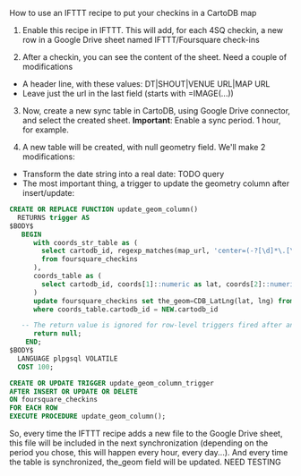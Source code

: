 How to use an IFTTT recipe to put your checkins in a CartoDB map

1. Enable this recipe in IFTTT. This will add, for each 4SQ checkin, a new row
in a Google Drive sheet named IFTTT/Foursquare check-ins

2. After a checkin, you can see the content of the sheet. Need a couple of modifications

* A header line, with these values: DT|SHOUT|VENUE URL|MAP URL
* Leave just the url in the last field (starts with =IMAGE(...))


3. Now, create a new sync table in CartoDB, using Google Drive connector, and select the created sheet.
**Important**: Enable a sync period. 1 hour, for example.

4. A new table will be created, with null geometry field. We'll make 2 modifications:

* Transform the date string into a real date: TODO query
* The most important thing, a trigger to update the geometry column after insert/update:
```sql
CREATE OR REPLACE FUNCTION update_geom_column()
  RETURNS trigger AS
$BODY$
   BEGIN
      with coords_str_table as (
        select cartodb_id, regexp_matches(map_url, 'center=(-?[\d]*\.[\d]*),(-?[\d]*\.[\d]*)&') as coords
        from foursquare_checkins
      ),
      coords_table as (
        select cartodb_id, coords[1]::numeric as lat, coords[2]::numeric as lng from coords_str_table
      )
      update foursquare_checkins set the_geom=CDB_LatLng(lat, lng) from coords_table
      where coords_table.cartodb_id = NEW.cartodb_id

   -- The return value is ignored for row-level triggers fired after an operation, and so they can return NULL.
      return null;
    END;
$BODY$
  LANGUAGE plpgsql VOLATILE
  COST 100;

CREATE OR UPDATE TRIGGER update_geom_column_trigger
AFTER INSERT OR UPDATE OR DELETE
ON foursquare_checkins
FOR EACH ROW
EXECUTE PROCEDURE update_geom_column();

```

So, every time the IFTTT recipe adds a new file to the Google Drive sheet, this file will be included
in the next synchronization (depending on the period you chose, this will happen every hour, every day...).
And every time the table is synchronized, the_geom field will be updated. NEED TESTING
